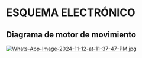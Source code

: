 # ESQUEMA ELECTRÓNICO
## Diagrama de motor de movimiento
[![Whats-App-Image-2024-11-12-at-11-37-47-PM.jpg](https://i.postimg.cc/BnBTLFry/Whats-App-Image-2024-11-12-at-11-37-47-PM.jpg)](https://postimg.cc/xXqJBXTy)

